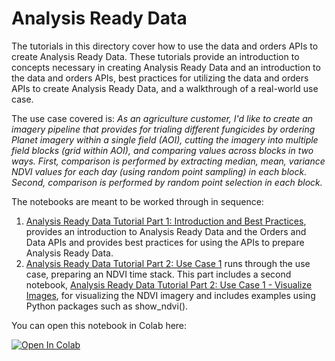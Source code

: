# Analysis Ready Data

The tutorials in this directory cover how to use the data and orders APIs to create Analysis Ready Data. These tutorials provide an introduction to concepts necessary in creating Analysis Ready Data and an introduction to the data and orders APIs, best practices for utilizing the data and orders APIs to create Analysis Ready Data, and a walkthrough of a real-world use case. 

The use case covered is:
*As an agriculture customer, I'd like to create an imagery pipeline that provides for trialing different fungicides by ordering Planet imagery within a single field (AOI), cutting the imagery into multiple field blocks (grid within AOI), and comparing values across blocks in two ways. First, comparison is performed by extracting median, mean, variance NDVI values for each day (using random point sampling) in each block. Second, comparison is performed by random point selection in each block.*

The notebooks are meant to be worked through in sequence:
1. [Analysis Ready Data Tutorial Part 1: Introduction and Best Practices](ard_1_intro_and_best_practices.ipynb), provides an introduction to Analysis Ready Data and the Orders and Data APIs and provides best practices for using the APIs to prepare Analysis Ready Data.
2. [Analysis Ready Data Tutorial Part 2: Use Case 1](ard_2_use_case_1.ipynb) runs through the use case, preparing an NDVI time stack. This part includes a second notebook, [Analysis Ready Data Tutorial Part 2: Use Case 1 - Visualize Images](ard_2_use_case_1_visualize_images.ipynb), for visualizing the NDVI imagery and includes examples using Python packages such as show_ndvi().

You can open this notebook in Colab here:

<a target="_blank" href="https://colab.research.google.com/github/planetlabs/notebooks/tree/master/jupyter-notebooks/analysis-ready-data">
  <img src="https://colab.research.google.com/assets/colab-badge.svg" alt="Open In Colab"/>
</a>